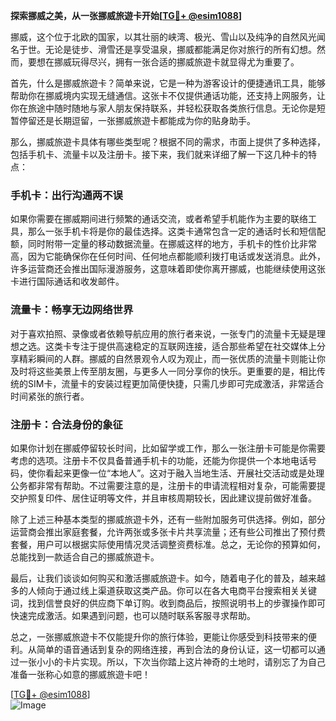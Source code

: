 **探索挪威之美，从一张挪威旅遊卡开始[[TG💪+ @esim1088](https://t.me/s/esim1088)]**

挪威，这个位于北欧的国家，以其壮丽的峡湾、极光、雪山以及纯净的自然风光闻名于世。无论是徒步、滑雪还是享受温泉，挪威都能满足你对旅行的所有幻想。然而，要想在挪威玩得尽兴，拥有一张合适的挪威旅遊卡就显得尤为重要了。

首先，什么是挪威旅遊卡？简单来说，它是一种为游客设计的便捷通讯工具，能够帮助你在挪威境内实现无缝通信。这张卡不仅提供通话功能，还支持上网服务，让你在旅途中随时随地与家人朋友保持联系，并轻松获取各类旅行信息。无论你是短暂停留还是长期逗留，一张挪威旅遊卡都能成为你的贴身助手。

那么，挪威旅遊卡具体有哪些类型呢？根据不同的需求，市面上提供了多种选择，包括手机卡、流量卡以及注册卡。接下来，我们就来详细了解一下这几种卡的特点：

### 手机卡：出行沟通两不误

如果你需要在挪威期间进行频繁的通话交流，或者希望手机能作为主要的联络工具，那么一张手机卡将是你的最佳选择。这类卡通常包含一定的通话时长和短信配额，同时附带一定量的移动数据流量。在挪威这样的地方，手机卡的性价比非常高，因为它能确保你在任何时间、任何地点都能顺利拨打电话或发送消息。此外，许多运营商还会推出国际漫游服务，这意味着即使你离开挪威，也能继续使用这张卡进行国际通话和收发邮件。

### 流量卡：畅享无边网络世界

对于喜欢拍照、录像或者依赖导航应用的旅行者来说，一张专门的流量卡无疑是理想之选。这类卡专注于提供高速稳定的互联网连接，适合那些希望在社交媒体上分享精彩瞬间的人群。挪威的自然景观令人叹为观止，而一张优质的流量卡则能让你及时将这些美景上传至朋友圈，与更多人一同分享你的快乐。更重要的是，相比传统的SIM卡，流量卡的安装过程更加简便快捷，只需几步即可完成激活，非常适合时间紧张的旅行者。

### 注册卡：合法身份的象征

如果你计划在挪威停留较长时间，比如留学或工作，那么一张注册卡可能是你需要考虑的选项。注册卡不仅具备普通手机卡的功能，还能为你提供一个本地电话号码，使你看起来更像一位“本地人”。这对于融入当地生活、开展社交活动或是处理公务都非常有帮助。不过需要注意的是，注册卡的申请流程相对复杂，可能需要提交护照复印件、居住证明等文件，并且审核周期较长，因此建议提前做好准备。

除了上述三种基本类型的挪威旅遊卡外，还有一些附加服务可供选择。例如，部分运营商会推出家庭套餐，允许两张或多张卡片共享流量；还有些公司推出了预付费套餐，用户可以根据实际使用情况灵活调整资费标准。总之，无论你的预算如何，总能找到一款适合自己的挪威旅遊卡。

最后，让我们谈谈如何购买和激活挪威旅遊卡。如今，随着电子化的普及，越来越多的人倾向于通过线上渠道获取这类产品。你可以在各大电商平台搜索相关关键词，找到信誉良好的供应商下单订购。收到商品后，按照说明书上的步骤操作即可快速完成激活。如果遇到问题，也可以随时联系客服寻求帮助。

总之，一张挪威旅遊卡不仅能提升你的旅行体验，更能让你感受到科技带来的便利。从简单的语音通话到复杂的网络连接，再到合法的身份认证，这一切都可以通过一张小小的卡片实现。所以，下次当你踏上这片神奇的土地时，请别忘了为自己准备一张称心如意的挪威旅遊卡吧！

[[TG💪+ @esim1088](https://t.me/s/esim1088)]  
![Image](https://i.postimg.cc/4NQfJmqS/Snipaste-2025-05-13-00-14-12.png)